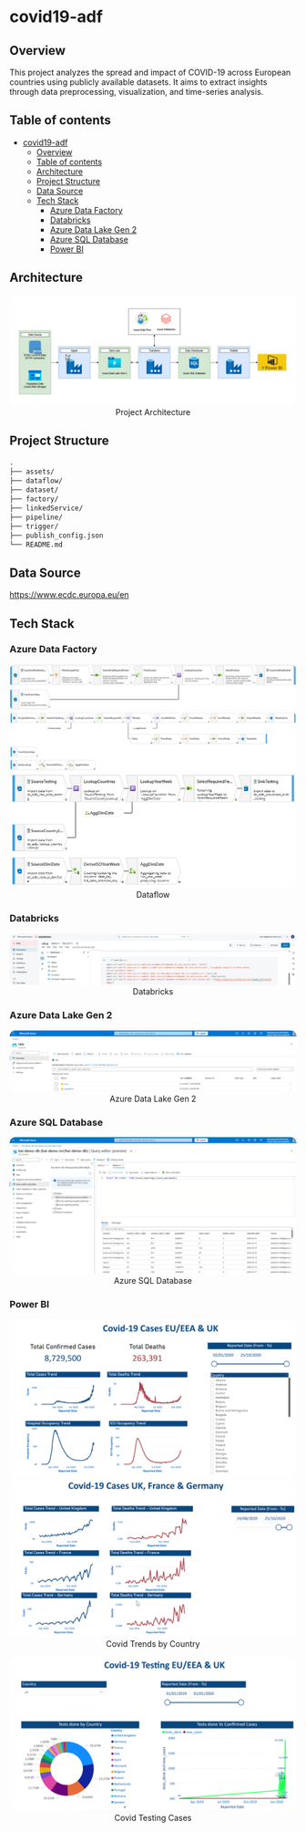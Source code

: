 # covid19-adf

## Overview
This project analyzes the spread and impact of COVID-19 across European countries using publicly available datasets. It aims to extract insights through data preprocessing, visualization, and time-series analysis.

## Table of contents
- [covid19-adf](#covid19-adf)
  - [Overview](#overview)
  - [Table of contents](#table-of-contents)
  - [Architecture](#architecture)
  - [Project Structure](#project-structure)
  - [Data Source](#data-source)
  - [Tech Stack](#tech-stack)
    - [Azure Data Factory](#azure-data-factory)
    - [Databricks](#databricks)
    - [Azure Data Lake Gen 2](#azure-data-lake-gen-2)
    - [Azure SQL Database](#azure-sql-database)
    - [Power BI](#power-bi)


## Architecture
<p align="center">
    <img src="assets/architecture.png" alt="architecture" style="border-radius: 10px;">
    </br>
  Project Architecture
</p>

## Project Structure
```shell
.
├── assets/
├── dataflow/           
├── dataset/             
├── factory/
├── linkedService/
├── pipeline/
├── trigger/
├── publish_config.json
└── README.md
```

## Data Source
https://www.ecdc.europa.eu/en

## Tech Stack
### Azure Data Factory
<p align="center">
    <img src="assets/df1.png" alt="dataflow" style="border-radius: 10px;">
    </br>
    <img src="assets/df2.png" alt="dataflow" style="border-radius: 10px;">
    </br>
    <img src="assets/df3.png" alt="dataflow" style="border-radius: 10px;">
    </br>
  Dataflow
</p>

### Databricks
<p align="center">
    <img src="assets/databricks.png" alt="databricks" style="border-radius: 10px;">
    </br>
  Databricks
</p>

### Azure Data Lake Gen 2
<p align="center">
    <img src="assets/adls.png" alt="adls" style="border-radius: 10px;">
    </br>
  Azure Data Lake Gen 2
</p>

### Azure SQL Database
<p align="center">
    <img src="assets/asqldb.png" alt="asqldb" style="border-radius: 10px;">
    </br>
  Azure SQL Database
</p>

### Power BI
<p align="center">
    <img src="assets/cv1.png" alt="cv1" style="border-radius: 10px;">
    </br>
    <img src="assets/cv2.png" alt="cv2" style="border-radius: 10px;">
    </br>
  Covid Trends by Country
</p>

<p align="center">
    <img src="assets/cv3.png" alt="cv3" style="border-radius: 10px;">
    </br>
  Covid Testing Cases
</p>

